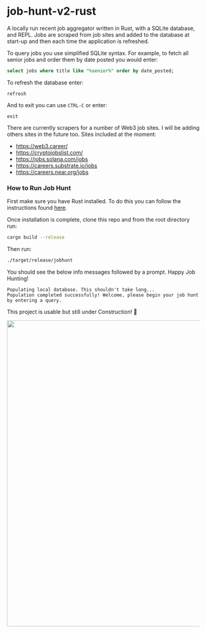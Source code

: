 # job-hunt-v2-rust

A locally run recent job aggregator written in Rust, with a SQLite database, and REPL. Jobs are scraped from job sites and added to the database at start-up and then each time the application is refreshed.

To query jobs you use simplified SQLite syntax. For example, to fetch all senior jobs and order them by date posted you would enter:

```SQL
select jobs where title like "%senior%" order by date_posted;
```

To refresh the database enter:

```
refresh
```

And to exit you can use `CTRL-C` or enter:

```
exit
```

There are currently scrapers for a number of Web3 job sites. I will be adding others sites in the future too. Sites included at the moment:
- https://web3.career/
- https://cryptojobslist.com/
- https://jobs.solana.com/jobs
- https://careers.substrate.io/jobs
- https://careers.near.org/jobs

### How to Run Job Hunt

First make sure you have Rust installed. To do this you can follow the instructions found [here](https://www.rust-lang.org/tools/install).

Once installation is complete, clone this repo and from the root directory run:

```bash
cargo build --release
```

Then run:

```bash
./target/release/jobhunt
```

You should see the below info messages followed by a prompt. Happy Job Hunting!

```
Populating local database. This shouldn't take long...
Population completed successfully! Welcome, please begin your job hunt by entering a query.
```

This project is usable but still under Construction! 🚧

<img src="Screenshot.png" width="800"/>
